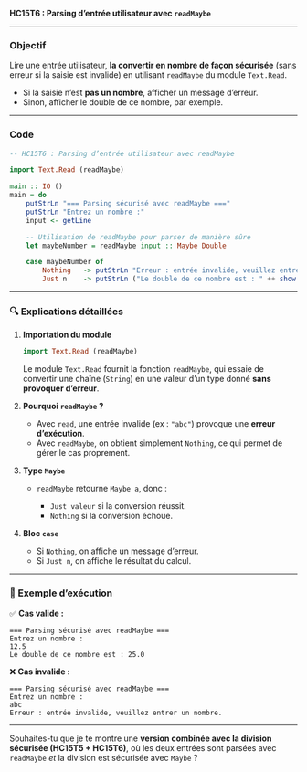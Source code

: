 **HC15T6 : Parsing d’entrée utilisateur avec `readMaybe`**

---

###  Objectif

Lire une entrée utilisateur, **la convertir en nombre de façon sécurisée**
(sans erreur si la saisie est invalide) en utilisant `readMaybe` du module `Text.Read`.

* Si la saisie n’est **pas un nombre**, afficher un message d’erreur.
* Sinon, afficher le double de ce nombre, par exemple.

---

###  Code 

```haskell
-- HC15T6 : Parsing d’entrée utilisateur avec readMaybe

import Text.Read (readMaybe)

main :: IO ()
main = do
    putStrLn "=== Parsing sécurisé avec readMaybe ==="
    putStrLn "Entrez un nombre :"
    input <- getLine

    -- Utilisation de readMaybe pour parser de manière sûre
    let maybeNumber = readMaybe input :: Maybe Double

    case maybeNumber of
        Nothing   -> putStrLn "Erreur : entrée invalide, veuillez entrer un nombre."
        Just n    -> putStrLn ("Le double de ce nombre est : " ++ show (2 * n))
```

---

### 🔍 Explications détaillées

1. **Importation du module**

   ```haskell
   import Text.Read (readMaybe)
   ```

   Le module `Text.Read` fournit la fonction `readMaybe`, qui essaie de convertir une chaîne (`String`) en une valeur d’un type donné **sans provoquer d’erreur**.

2. **Pourquoi `readMaybe` ?**

   * Avec `read`, une entrée invalide (ex : `"abc"`) provoque une **erreur d’exécution**.
   * Avec `readMaybe`, on obtient simplement `Nothing`, ce qui permet de gérer le cas proprement.

3. **Type `Maybe`**

   * `readMaybe` retourne `Maybe a`, donc :

     * `Just valeur` si la conversion réussit.
     * `Nothing` si la conversion échoue.

4. **Bloc `case`**

   * Si `Nothing`, on affiche un message d’erreur.
   * Si `Just n`, on affiche le résultat du calcul.

---

### 🧩 Exemple d’exécution

✅ **Cas valide :**

```
=== Parsing sécurisé avec readMaybe ===
Entrez un nombre :
12.5
Le double de ce nombre est : 25.0
```

❌ **Cas invalide :**

```
=== Parsing sécurisé avec readMaybe ===
Entrez un nombre :
abc
Erreur : entrée invalide, veuillez entrer un nombre.
```

---

Souhaites-tu que je te montre une **version combinée avec la division sécurisée (HC15T5 + HC15T6)**, où les deux entrées sont parsées avec `readMaybe` *et* la division est sécurisée avec `Maybe` ?

